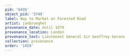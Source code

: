```yaml
---
pid: '6435'
object_pid: '3749'
label: Way to Market on Forested Road
artist: janbrueghel
provenance_date: Until 1979
provenance_location: London
provenance_text: Lieutenant General Sir Geoffrey Gerans
collection: provenance
order: '1459'
---
```

